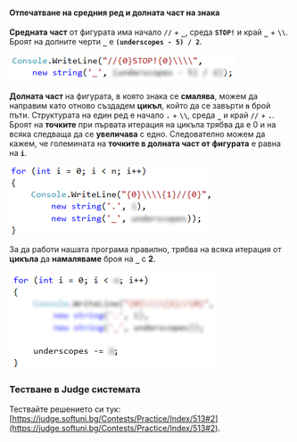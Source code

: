 #### Отпечатване на средния ред и долната част на знака

**Средната част** от фигурата има начало **`//`** + **`_`**, среда **`STOP!`** и край **`_`** + **`\\`**. Броят на долните черти **`_`** е **`(underscopes - 5) / 2`**.

![](/assets/chapter-6-2-images/03.Stop-07.png)
		
**Долната част** на фигурата, в която знака се **смалява**, можем да направим като отново създадем **цикъл**, който да се завърти **`n`** брой пъти. Структурата на един ред е начало **`.`** + **`\\`**, среда **`_`** и край **`//`** + **`.`**. Броят на **точките** при първата итерация на цикъла трябва да е 0 и на всяка следваща да се **увеличава** с едно. Следователно можем да кажем, че големината на **точките в долната част от фигурата** е равна на **`i`**.

![](/assets/chapter-6-2-images/03.Stop-08.png)
		
За да работи нашата програма правилно, трябва на всяка итерация от **цикъла** да **намаляваме** броя на **`_`** с **2**.

![](/assets/chapter-6-2-images/03.Stop-09.png)

### Тестване в Judge системата

Тествайте решението си тук: [https://judge.softuni.bg/Contests/Practice/Index/513#2](https://judge.softuni.bg/Contests/Practice/Index/513#2).
